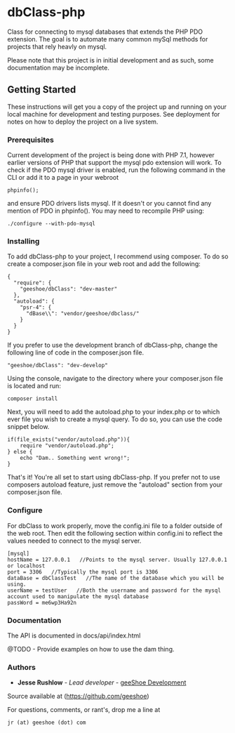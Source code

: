 # dbClass-php
Class for connecting to mysql databases that extends the PHP PDO extension. The goal is to automate many common mySql methods for projects that rely heavly on mysql.

Please note that this project is in initial development and as such, some documentation may be incomplete.

## Getting Started

These instructions will get you a copy of the project up and running on your local machine for development and testing purposes. See deployment for notes on how to deploy the project on a live system.

### Prerequisites

Current development of the project is being done with PHP 7.1, however earlier versions of PHP that support the mysql pdo extension will work. To check if the PDO mysql driver is enabled, run the following command in the CLI or add it to a page in your webroot

```
phpinfo();
```
and ensure PDO drivers lists mysql. If it doesn't or you cannot find any mention of PDO in phpinfo(). You may need to recompile PHP using:
```
./configure --with-pdo-mysql
```

### Installing

To add dbClass-php to your project, I recommend using composer. To do so create a composer.json file in your web root and add the following:
```
{
  "require": {
    "geeshoe/dbClass": "dev-master"
  },
  "autoload": {
    "psr-4": {
      "dBase\\": "vendor/geeshoe/dbclass/"
    }
  }
}
```
If you prefer to use the development branch of dbClass-php, change the following line of code in the composer.json file.

```
"geeshoe/dbClass": "dev-develop"
```

Using the console, navigate to the directory where your composer.json file is located and run:

```
composer install
```
Next, you will need to add the autoload.php to your index.php or to which ever file you wish to create a mysql query.
 To do so, you can use the code snippet below.
```
if(file_exists("vendor/autoload.php")){
    require "vendor/autoload.php";
} else {
    echo "Dam.. Something went wrong!";
}
```
That's it! You're all set to start using dbClass-php. If you prefer not to use composers autoload feature, just 
remove the "autoload" section from your composer.json file.

### Configure

For dbClass to work properly, move the config.ini file to a folder outside of the web root. Then edit the following
section within config.ini to reflect the values needed to connect to the mysql server.

```
[mysql]
hostName = 127.0.0.1   //Points to the mysql server. Usually 127.0.0.1 or localhost 
port = 3306   //Typically the mysql port is 3306
dataBase = dbClassTest   //The name of the database which you will be using.
userName = testUser   //Both the username and password for the mysql account used to manipulate the mysql database
passWord = me6wp3Ha92n
```

### Documentation

The API is documented in docs/api/index.html


@TODO - Provide examples on how to use the dam thing.

### Authors

* **Jesse Rushlow** - *Lead developer* - [geeShoe Development](http://geeshoe.com)

Source available at (https://github.com/geeshoe)

For questions, comments, or rant's, drop me a line at 
```
jr (at) geeshoe (dot) com
```
